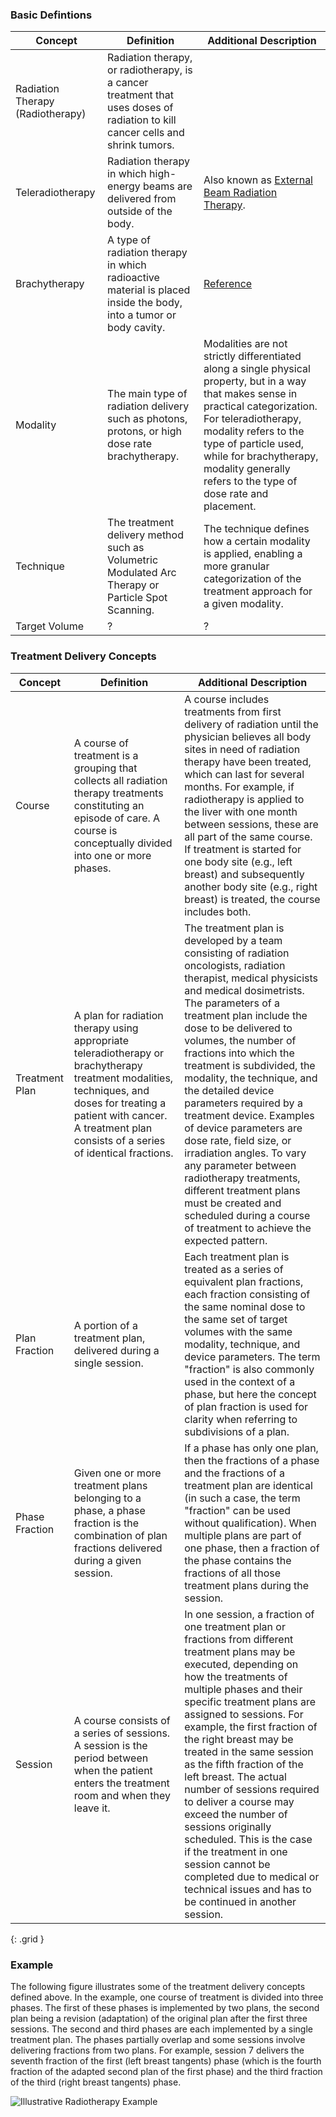 ### Basic Defintions

|  Concept  | Definition | Additional Description|
|-----|-------------------|--------------------|
| Radiation Therapy (Radiotherapy) | Radiation therapy, or radiotherapy, is a cancer treatment that uses doses of radiation to kill cancer cells and shrink tumors.|  |
| Teleradiotherapy |  Radiation therapy in which high-energy beams are delivered from outside of the body. | Also known as [External Beam Radiation Therapy](https://ncithesaurus.nci.nih.gov/ncitbrowser/ConceptReport.jsp?dictionary=NCI_Thesaurus&ns=ncit&code=C15751). |
| Brachytherapy |  A type of radiation therapy in which radioactive material is placed inside the body, into a tumor or body cavity. | [Reference](https://ncithesaurus.nci.nih.gov/ncitbrowser/ConceptReport.jsp?dictionary=NCI_Thesaurus&ns=ncit&code=C15195) |
| Modality | The main type of radiation delivery such as photons, protons, or high dose rate brachytherapy. |  Modalities are not strictly differentiated along a single physical property, but in a way that makes sense in practical categorization. For teleradiotherapy, modality refers to the type of particle used, while for brachytherapy, modality generally refers to the type of dose rate and placement. |
| Technique  |  The treatment delivery method such as Volumetric Modulated Arc Therapy or Particle Spot Scanning. | The technique defines how a certain modality is applied, enabling a more granular categorization of the treatment approach for a given modality. |
| Target Volume | ? | ? |

### Treatment Delivery Concepts

|  Concept  | Definition | Additional Description|
|-----|-------------------|--------------------|
| Course | A course of treatment is a grouping that collects all radiation therapy treatments constituting an episode of care. A course is conceptually divided into one or more phases. | A course includes treatments from first delivery of radiation until the physician believes all body sites in need of radiation therapy have been treated, which can last for several months. For example, if radiotherapy is applied to the liver with one month between sessions, these are all part of the same course. If treatment is started for one body site (e.g., left breast) and subsequently another body site (e.g., right breast) is treated, the course includes both. |
| Treatment Plan | A plan for radiation therapy using appropriate teleradiotherapy or brachytherapy treatment modalities, techniques, and doses for treating a patient with cancer. A treatment plan consists of a series of identical fractions. | The treatment plan is developed by a team consisting of radiation oncologists, radiation therapist, medical physicists and medical dosimetrists. The parameters of a treatment plan include the dose to be delivered to volumes, the number of fractions into which the treatment is subdivided, the modality, the technique, and the detailed device parameters required by a treatment device. Examples of device parameters are dose rate, field size, or irradiation angles. To vary any parameter between radiotherapy treatments, different treatment plans must be created and scheduled during a course of treatment to achieve the expected pattern. |
| Plan Fraction | A portion of a treatment plan, delivered during a single session. | Each treatment plan is treated as a series of equivalent plan fractions, each fraction consisting of the same nominal dose to the same set of target volumes with the same modality, technique, and device parameters. The term "fraction" is also commonly used in the context of a phase, but here the concept of plan fraction is used for clarity when referring to subdivisions of a plan. |
| Phase Fraction | Given one or more treatment plans belonging to a phase, a phase fraction is the combination of plan fractions delivered during a given session. | If a phase has only one plan, then the fractions of a phase and the fractions of a treatment plan are identical (in such a case, the term "fraction" can be used without qualification). When multiple plans are part of one phase, then a fraction of the phase contains the fractions of all those treatment plans during the session. |
| Session | A course consists of a series of sessions. A session is the period between when the patient enters the treatment room and when they leave it. | In one session, a fraction of one treatment plan or fractions from different treatment plans may be executed, depending on how the treatments of multiple phases and their specific treatment plans are assigned to sessions. For example, the first fraction of the right breast may be treated in the same session as the fifth fraction of the left breast. The actual number of sessions required to deliver a course may exceed the number of sessions originally scheduled. This is the case if the treatment in one session cannot be completed due to medical or technical issues and has to be continued in another session. |

{: .grid }

### Example

The following figure illustrates some of the treatment delivery concepts defined above. In the example, one course of treatment is divided into three phases. The first of these phases is implemented by two plans, the second plan being a revision (adaptation) of the original plan after the first three sessions. The second and third phases are each implemented by a single treatment plan. The phases partially overlap and some sessions involve delivering fractions from two plans. For example, session 7 delivers the seventh fraction of the first (left breast tangents) phase (which is the fourth fraction of the adapted second plan of the first phase) and the third fraction of the third (right breast tangents) phase.

![Illustrative Radiotherapy Example](BreastTreatmentPlan.png)
